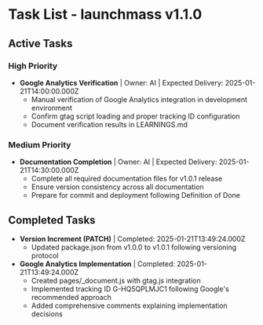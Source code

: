 # Task List - launchmass v1.1.0

## Active Tasks

### High Priority
- **Google Analytics Verification** | Owner: AI | Expected Delivery: 2025-01-21T14:00:00.000Z
  - Manual verification of Google Analytics integration in development environment
  - Confirm gtag script loading and proper tracking ID configuration
  - Document verification results in LEARNINGS.md

### Medium Priority
- **Documentation Completion** | Owner: AI | Expected Delivery: 2025-01-21T14:30:00.000Z
  - Complete all required documentation files for v1.0.1 release
  - Ensure version consistency across all documentation
  - Prepare for commit and deployment following Definition of Done

## Completed Tasks
- **Version Increment (PATCH)** | Completed: 2025-01-21T13:49:24.000Z
  - Updated package.json from v1.0.0 to v1.0.1 following versioning protocol
- **Google Analytics Implementation** | Completed: 2025-01-21T13:49:24.000Z
  - Created pages/_document.js with gtag.js integration
  - Implemented tracking ID G-HQ5QPLMJC1 following Google's recommended approach
  - Added comprehensive comments explaining implementation decisions
